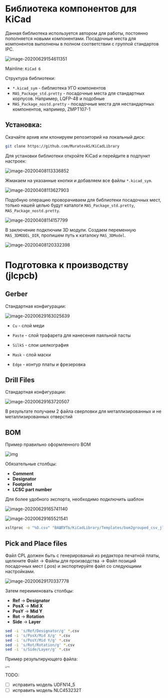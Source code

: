 # Библиотека компонентов для KiCad
Данная библиотека используется автором для работы, постоянно пополняется новыми компонентами. Посадочные места для компонентов выполнены в полном соответствии с группой стандартов IPC. 

![image-20200629154611351](Design/image-20200629154611351.png)

Mainline: `KiCad 6`

Структура библиотеки:

- `*.kicad_sym` - библиотека УГО компонентов
- `MAS_Package_std.pretty` - посадочные места для стандартных корпусов. Например, LQFP-48 и подобные
- `MAS_Package_nostd.pretty` - посадочные места для нестандартных компонентов, например, ZMPT107-1

## Установка:

Скачайте архив или клонируем репозиторий на локальный диск:

~~~ bash
git clone https://github.com/MuratovAS/KiCadLibrary
~~~

Для установки библиотеки откройте KiCad и перейдите в подпункт настроек:

![image-20200408113336852](Design/image-20200408113336852.png)

Жмакаем на указанные кнопки и добавляем все файлы `*.kicad_sym`.

![image-20200408113627903](Design/image-20200408113627903.png)

Подобную операцию проворачиваем для библиотеки посадочных мест, только нашей целью будут каталоги `MAS_Package_std.pretty`, `MAS_Package_nostd.pretty`.

![image-20200408114157799](Design/image-20200408114157799.png)

В заключение подключим 3D модули. 
Создаем переменную `MAS_3DMODEL_DIR`, пропишем путь к каталоку `MAS_3DModel`.

![image-20200408120332398](Design/image-20200408120332398.png)

# Подготовка к производству (jlcpcb)

## Gerber

Стандартная конфигурации:

![image-20200629163025639](Design/image-20200629163025639.png)

- `Cu` - слой меди

- `Paste` - слой трафарета для нанесения паяльной пасты 

- `SilkS` - слои шелкография 

- `Mask` - слой маски 

- `Edge` - контур платы и фрезеровка 

## Drill Files

Стандартная конфигурации:

![image-20200629163720507](Design/image-20200629163720507.png)

В результате получаем 2 файла сверловки для металлизированных и не металлизированных отверстий

## BOM

Пример правильно оформленного BOM

![img](Design/FjrqlNe.png)

Обязательные столбцы:

- **Comment**
- **Designator**
- **Footprint**
- **LCSC part number**

Для более удобного экспорта, необходимо подключить шаблон

![image-20200629165741140](Design/image-20200629165741140.png)

![image-20200629165521541](Design/image-20200629165521541.png)

~~~bash
xsltproc -o "%O.csv" "ВАШПУТЬ/KiCadLibrary/Templates/bom2grouped_csv_jlcpcb.xsl" "%I"
~~~

## Pick and Place files

Файл CPL должен быть с генерированый из редактора печатной платы, щелкните Файл -> Файлы для производства -> Файл позиций посадочных мест (.pos) и экспортируйте файл со следующими настройками.

![image-20200629170337778](Design/image-20200629170337778.png)

Затем переименовать столбцы:

- **Ref** -> **Designator** 
- **PosX** -> **Mid X**
- **PosY** -> **Mid Y**
- **Rot** -> **Rotation** 
- **Side** -> **Layer**

~~~bash
sed -i 's/Ref/Designator/g' *.csv
sed -i 's/PosX/Mid X/g' *.csv
sed -i 's/PosY/Mid Y/g' *.csv
sed -i 's/Rot/Rotation/g' *.csv
sed -i 's/Side/Layer/g' *.csv
~~~

Пример результирующего файла:

<img src="Design/JpazXtn.png" alt="img" style="zoom: 33%;" />

TODO:
- [ ] исправить модель UDFN14_5
- [ ] исправить модель NLC453232T